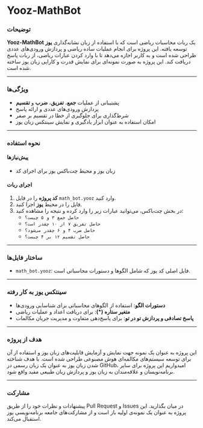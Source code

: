 # Yooz-MathBot

### توضیحات
**Yooz-MathBot** یک ربات محاسبات ریاضی است که با استفاده از زبان نشانه‌گذاری **یوز** توسعه یافته. این پروژه برای انجام عملیات ساده ریاضی و پردازش ورودی‌های عددی طراحی شده است و به کاربر اجازه می‌دهد تا با وارد کردن عبارات ریاضی، از ربات پاسخ دریافت کند. این پروژه به صورت نمونه‌ای برای نمایش قدرت و کارایی زبان یوز ساخته شده است.

---

### ویژگی‌ها
- پشتیبانی از عملیات **جمع**، **تفریق**، **ضرب** و **تقسیم**
- پردازش ورودی‌های عددی و ارائه پاسخ
- شرط‌گذاری برای جلوگیری از خطا در تقسیم بر صفر
- امکان استفاده به عنوان ابزار یادگیری و نمایش سینتکس زبان یوز

---

### نحوه استفاده
#### پیش‌نیازها
- زبان یوز و محیط چت‌باکس یوز برای اجرای کد

#### اجرای ربات
1. **کد پروژه** را در فایل `math_bot.yooz` وارد کنید.
2. فایل را در محیط **یوز** اجرا کنید.
3. در بخش چت‌باکس، می‌توانید عبارات زیر را وارد کرده و نتیجه را مشاهده کنید:
    - `حاصل جمع ۳ و ۵ چیست؟`
    - `حاصل تفریق ۷ از ۱۰ چقدر است؟`
    - `حاصل ضرب ۴ و ۶ چقدر می‌شود؟`
    - `حاصل تقسیم ۱۲ بر ۴ چیست؟`

---

### ساختار فایل‌ها
- `math_bot.yooz`: فایل اصلی کد یوز که شامل الگوها و دستورات محاسباتی است.

---

### سینتکس یوز به کار رفته
- **دستورات الگو**: استفاده از الگوهای محاسباتی برای شناسایی ورودی‌ها
- **متغیر ستاره (*)**: برای دریافت اعداد و عملیات ریاضی
- **پاسخ تصادفی و پردازش تو در تو**: برای پاسخ‌دهی متفاوت و مدیریت جریان مکالمات

---

### هدف از پروژه
این پروژه به عنوان یک نمونه جهت نمایش و آزمایش قابلیت‌های زبان یوز و استفاده از آن برای توسعه سیستم‌های مکالمه‌ای هوش مصنوعی طراحی شده است. با هدف شناخته شدن زبان یوز به عنوان یک زبان رسمی در GitHub، امیدواریم این پروژه برای سایر برنامه‌نویسان و علاقه‌مندان به زبان یوز و پردازش زبان طبیعی مفید واقع شود.

---

### مشارکت
پیشنهادات و نظرات خود را از طریق Pull Request و Issues در میان بگذارید. این پروژه به عنوان یک نمونه‌ی اولیه باز است و از مشارکت‌های جامعه برنامه‌نویسی یوز استقبال می‌کند.
